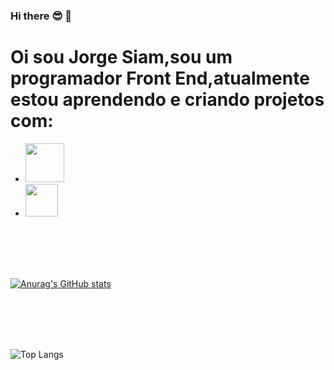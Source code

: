 ### Hi there :sunglasses: :rocket:

<h1>Oi sou Jorge Siam,sou um programador Front End,atualmente estou aprendendo e criando projetos com:</h1>


  -	<img src="https://img.shields.io/badge/HTML-239120?style=for-the-badge&logo=html5&logoColor=white" width="62px">
  -	<img src="https://img.shields.io/badge/CSS-239120?&style=for-the-badge&logo=css3&logoColor=white" width="52px">

  <br>
  <br>
  <br>
  <br>
  
  
  [![Anurag's GitHub stats](https://github-readme-stats.vercel.app/api?username=jorgesiam96)](https://github.com/anuraghazra/github-readme-stats)

  <br>  
  <br>
  <br>
  <br>

![Top Langs](https://github-readme-stats.vercel.app/api/top-langs/?username=Jorgesiam96&layout=compact)


<!--
**Jorgesiam96/Jorgesiam96** is a ✨ _special_ ✨ repository because its `README.md` (this file) appears on your GitHub profile.

Here are some ideas to get you started:

- 🔭 I’m currently working on ...
- 🌱 I’m currently learning ...
- 👯 I’m looking to collaborate on ...
- 🤔 I’m looking for help with ...
- 💬 Ask me about ...
- 📫 How to reach me: ...
- 😄 Pronouns: ...
- ⚡ Fun fact: ...
-->
